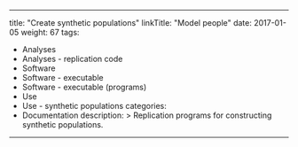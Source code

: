
---
title: "Create synthetic populations"
linkTitle: "Model people"
date: 2017-01-05
weight: 67
tags:
- Analyses
- Analyses - replication code
- Software
- Software - executable
- Software - executable (programs)
- Use
- Use - synthetic populations
categories:
- Documentation
description: >
  Replication programs for constructing synthetic populations.
---
